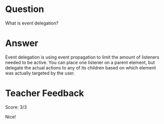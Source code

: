 # Question

What is event delegation?

# Answer

Event delegation is using event propagation to limit the amount of listeners needed to be active. You can place one listener on a parent element, but delegate the actual actions to any of its children based on which element was actually targeted by the user.

# Teacher Feedback

Score: 3/3

Nice!
